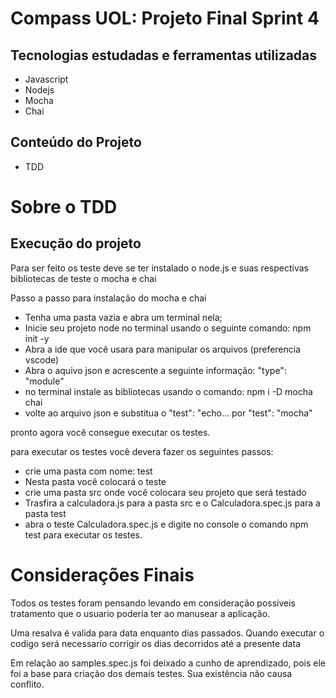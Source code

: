 # Compass UOL: Projeto Final Sprint 4

## Tecnologias estudadas e ferramentas utilizadas
- Javascript
- Nodejs
- Mocha
- Chai

## Conteúdo do Projeto 
- TDD

# Sobre o TDD 

## Execução do projeto

Para ser feito os teste deve se ter instalado o node.js e suas respectivas bibliotecas de teste o mocha e chai

Passo a passo para instalação do mocha e chai

- Tenha uma pasta vazia e abra um terminal nela;
- Inicie seu projeto node no terminal usando o seguinte comando: npm init -y
- Abra a ide que você usara para manipular os arquivos (preferencia vscode)
- Abra o aquivo json e acrescente a seguinte informação: "type": "module"
- no terminal instale as bibliotecas usando o comando: npm i -D mocha chai
- volte ao arquivo json e substitua o "test": "echo... por "test": "mocha"

pronto agora você consegue executar os testes.

para executar os testes você devera fazer os seguintes passos:

- crie uma pasta com nome: test 
- Nesta pasta você colocará o teste
- crie uma pasta src onde você colocara seu projeto que será testado
- Trasfira a calculadora.js para a pasta src e o Calculadora.spec.js para a pasta test
- abra o teste Calculadora.spec.js e digite no console o comando npm test para executar os testes.


# Considerações Finais

Todos os testes foram pensando levando em consideração possiveis tratamento que o usuario poderia ter ao
manusear a aplicação.

Uma resalva é valida para data enquanto dias passados. Quando executar o codigo será necessario corrigir 
os dias decorridos até a presente data

Em relação ao samples.spec.js foi deixado a cunho de aprendizado, pois ele foi a base para criação dos demais testes. Sua existência não
causa conflito.




